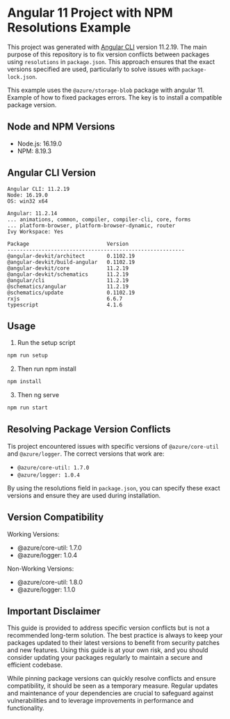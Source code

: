 # Angular 11 Project with NPM Resolutions Example

This project was generated with [Angular CLI](https://github.com/angular/angular-cli) version 11.2.19. The main purpose of this repository is to fix version  conflicts between packages using `resolutions` in `package.json`. This approach ensures that the exact versions specified are used, particularly to solve issues with `package-lock.json`.

This example uses the `@azure/storage-blob` package with angular 11. Example of how to fixed packages errors. The key is to install a compatible package version.

## Node and NPM Versions
- Node.js: 16.19.0
- NPM: 8.19.3

## Angular CLI Version

```plaintext
Angular CLI: 11.2.19
Node: 16.19.0
OS: win32 x64

Angular: 11.2.14
... animations, common, compiler, compiler-cli, core, forms
... platform-browser, platform-browser-dynamic, router
Ivy Workspace: Yes

Package                         Version
---------------------------------------------------------
@angular-devkit/architect       0.1102.19
@angular-devkit/build-angular   0.1102.19
@angular-devkit/core            11.2.19
@angular-devkit/schematics      11.2.19
@angular/cli                    11.2.19
@schematics/angular             11.2.19
@schematics/update              0.1102.19
rxjs                            6.6.7
typescript                      4.1.6
```

## Usage

1. Run the setup script

```bash
npm run setup
```

2. Then run npm install

```bash
npm install
```

3. Then ng serve

```bash
npm run start
```

## Resolving Package Version Conflicts

Tis project encountered issues with specific versions of `@azure/core-util` and `@azure/logger`. The correct versions that work are:

- `@azure/core-util: 1.7.0`
- `@azure/logger: 1.0.4`

By using the resolutions field in `package.json`, you can specify these exact versions and ensure they are used during installation.

## Version Compatibility

Working Versions:

- @azure/core-util: 1.7.0
- @azure/logger: 1.0.4

Non-Working Versions:

- @azure/core-util: 1.8.0
- @azure/logger: 1.1.0

## Important Disclaimer

This guide is provided to address specific version conflicts but is not a recommended long-term solution. The best practice is always to keep your packages updated to their latest versions to benefit from security patches and new features. Using this guide is at your own risk, and you should consider updating your packages regularly to maintain a secure and efficient codebase.

While pinning package versions can quickly resolve conflicts and ensure compatibility, it should be seen as a temporary measure. Regular updates and maintenance of your dependencies are crucial to safeguard against vulnerabilities and to leverage improvements in performance and functionality.
